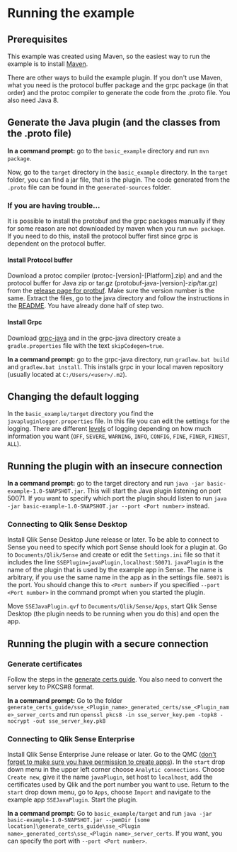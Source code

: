 # Running the example

## Prerequisites
This example was created using Maven, so the easiest way to run the example is to install [Maven](http://maven.apache.org/ ). 

There are other ways to build the example plugin. If you don't use Maven, what you need is the protocol buffer package and the grpc package (in that order) and the protoc 
compiler to generate the code from the .proto file. You also need Java 8.

## Generate the Java plugin (and the classes from the .proto file)
**In a command prompt:** go to the `basic_example` directory and run `mvn package`.

Now, go to the `target` directory in the `basic_example` directory. In the `target` folder, you can find a jar file, that is the plugin. The code generated from the `.proto` file can be found 
in the `generated-sources` folder.

### If you are having trouble...
It is possible to install the protobuf and the grpc packages manually if they for some reason are not downloaded by maven when you run `mvn package`. If you need to do this, install the protocol buffer first
since grpc is dependent on the protocol buffer. 

#### Install Protocol buffer
Download a protoc compiler (protoc-[version]-[Platform].zip) and and the protocol buffer for Java zip or tar.gz (protobuf-java-[version]-zip/tar.gz) from the 
[release page for protbuf](https://github.com/google/protobuf/releases). Make sure the version number is the same. Extract the files, go to the java directory and follow the instructions 
in the [README](https://github.com/google/protobuf/blob/master/java/README.md). You have already done half of step two.

#### Install Grpc
Download [grpc-java](https://github.com/grpc/grpc-java) and in the grpc-java directory create a `gradle.properties` file with the text `skipCodegen=true`. 

**In a command prompt:** go to the grpc-java directory, run `gradlew.bat build` and `gradlew.bat install`. This installs grpc in your local maven repository (usually located at `C:/Users/<user>/.m2`).

## Changing the default logging
In the `basic_example/target` directory you find the `javapluginlogger.properties` file.
In this file you can edit the settings for the logging. There are different [levels](https://docs.oracle.com/javase/7/docs/api/java/util/logging/Level.html) of logging depending on how much 
information you want (`OFF`, `SEVERE`, `WARNING`, `INFO`, `CONFIG`, `FINE`, `FINER`, `FINEST`, `ALL`).

## Running the plugin with an insecure connection
**In a command prompt:** go to the target directory and run `java -jar basic-example-1.0-SNAPSHOT.jar`. This will start the Java plugin listening on port 50071. If you want to specify which port 
the plugin should listen to run `java -jar basic-example-1.0-SNAPSHOT.jar --port <Port number>` instead.

### Connecting to Qlik Sense Desktop
Install Qlik Sense Desktop June release or later.
To be able to connect to Sense you need to specify which port Sense should look for a plugin at. Go to `Documents/Qlik/Sense` and create or edit the `Settings.ini` file so that it includes 
the line `SSEPlugin=javaPlugin,localhost:50071`. `javaPlugin` is the name of the plugin that is used by the example app in Sense. The name is arbitrary, if you use the same name in the app as in the settings file. 
`50071` is the port. You should change this to `<Port number>` if you specified `--port <Port number>` in the command prompt when you started the plugin.

Move `SSEJavaPlugin.qvf` to `Documents/Qlik/Sense/Apps`, start Qlik Sense Desktop (the plugin needs to be running when you do this) and open the app.

## Running the plugin with a secure connection
### Generate certificates
Follow the steps in the [generate certs guide](https://github.com/qlik-oss/server-side-extension/tree/master/generate_certs_guide).
You also need to convert the server key to PKCS#8 format.

**In a command prompt:** Go to the folder `generate_certs_guide/sse_<Plugin_name>_generated_certs/sse_<Plugin_name>_server_certs` and run `openssl pkcs8 -in sse_server_key.pem -topk8 -nocrypt -out sse_server_key.pk8`

### Connecting to Qlik Sense Enterprise
Install Qlik Sense Enterprise June release or later.
Go to the QMC ([don't forget to make sure you have permission to create apps](https://help.qlik.com/en-US/sense/June2017/Subsystems/ManagementConsole/Content/allocate-user-access.htm)).
In the `start` drop down menu in the upper left corner choose `Analytic connections`. Choose `Create new`, give it the name `javaPlugin`, set host to `localhost`, add the certificates used by Qlik and the port number you want to use.
Return to the `start` drop down menu, go to `Apps`, choose `Import` and navigate to the example app `SSEJavaPlugin`. 
Start the plugin. 

**In a command prompt:** Go to `basic_example/target` and run `java -jar basic-example-1.0-SNAPSHOT.jar --pemDir [some location]\generate_certs_guide\sse_<Plugin name>_generated_certs\sse_<Plugin name>_server_certs`. 
If you want, you can specify the port with `--port <Port number>`.
